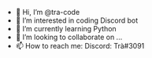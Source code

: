 - 👋 Hi, I’m @tra-code
- 👀 I’m interested in coding Discord bot
- 🌱 I’m currently learning Python
- 💞️ I’m looking to collaborate on ...
- 📫 How to reach me: Discord: Trà#3091

<!---
tra-code/tra-code is a ✨ special ✨ repository because its `README.md` (this file) appears on your GitHub profile.
You can click the Preview link to take a look at your changes.
--->
